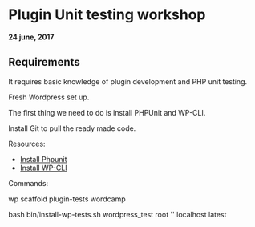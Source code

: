 # Plugin Unit testing workshop 
**24 june, 2017**

## Requirements
It requires basic knowledge of plugin development and PHP unit testing.

Fresh Wordpress set up.

The first thing we need to do is install PHPUnit and WP-CLI.

Install Git to pull the ready made code.

Resources:

* [Install Phpunit](https://github.com/sebastianbergmann/phpunit#installation)
* [Install WP-CLI](http://wp-cli.org/#install)

Commands:

wp scaffold plugin-tests wordcamp

bash bin/install-wp-tests.sh wordpress_test root '' localhost latest

